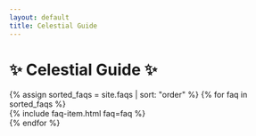 ```yaml
---
layout: default
title: Celestial Guide
---
```


<h1>✨ Celestial Guide ✨</h1>
<div class="faq-container">
  {% assign sorted_faqs = site.faqs | sort: "order" %}
  {% for faq in sorted_faqs %}
    <div id="{{ faq.id }}" class="faq-wrapper">
      {% include faq-item.html faq=faq %}
    </div>
  {% endfor %}
</div>

<script>
  document.addEventListener('DOMContentLoaded', function() {
    // Handle FAQ question clicks
    const questions = document.querySelectorAll('.faq-question');
    questions.forEach(question => {
      question.addEventListener('click', () => {
        toggleFaq(question.parentElement);
      });
    });
    
    // Handle special FAQ links - Fixed to properly open target FAQ
    const faqLinks = document.querySelectorAll('.faq-link');
    faqLinks.forEach(link => {
      link.addEventListener('click', function(e) {
        e.preventDefault();
        e.stopPropagation(); // Prevent event bubbling
        const targetId = this.getAttribute('data-target');
        openFaq(targetId);
      });
    });
    
    // Function to open a specific FAQ - Improved to correctly find and open the target
    function openFaq(id) {
      // Close all FAQs first
      document.querySelectorAll('.faq-item').forEach(item => {
        item.classList.remove('active');
      });
      
      // Find and open the target FAQ
      const targetWrapper = document.getElementById(id);
      if (targetWrapper) {
        const faqItem = targetWrapper.querySelector('.faq-item');
        if (faqItem) {
          faqItem.classList.add('active');
          // Scroll to it
          targetWrapper.scrollIntoView({behavior: 'smooth'});
        }
      }
    }
    
    // Toggle FAQ open/closed
    function toggleFaq(item) {
      // Close all other items
      document.querySelectorAll('.faq-item').forEach(faq => {
        if (faq !== item) {
          faq.classList.remove('active');
        }
      });
      
      // Toggle clicked item
      item.classList.toggle('active');
    }
    
    // Initialize - ensure links work on first page load
    document.querySelectorAll('.faq-link').forEach(link => {
      // Make links clickable even when inside inactive FAQs
      link.style.pointerEvents = 'auto';
    });
  });
</script>
